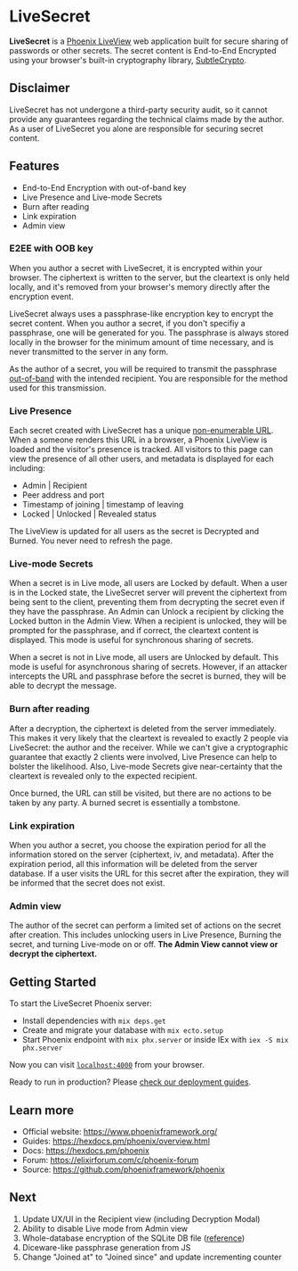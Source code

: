 # LiveSecret

**LiveSecret** is a [Phoenix LiveView](https://hexdocs.pm/phoenix_live_view/Phoenix.LiveView.html)
web application built for secure sharing of passwords or other secrets.
The secret content is End-to-End Encrypted using your browser's built-in cryptography
library, [SubtleCrypto](https://developer.mozilla.org/en-US/docs/Web/API/SubtleCrypto).

## Disclaimer
LiveSecret has not undergone a third-party security audit, so it cannot provide
any guarantees regarding the technical claims made by the author. As a user
of LiveSecret you alone are responsible for securing secret content.

## Features
* End-to-End Encryption with out-of-band key
* Live Presence and Live-mode Secrets
* Burn after reading
* Link expiration
* Admin view

### E2EE with OOB key
When you author a secret with LiveSecret, it is encrypted within your browser. The ciphertext
is written to the server, but the cleartext is only held locally, and it's removed from your
browser's memory directly after the encryption event.

LiveSecret always uses a passphrase-like encryption key to encrypt the secret content. When you
author a secret, if you don't specifiy a passphrase, one will be generated for you. The passphrase
is always stored locally in the browser for the minimum amount of time necessary, and is never
transmitted to the server in any form.

As the author of a secret, you will be required to transmit the passphrase [out-of-band](https://en.wikipedia.org/wiki/Out-of-band_data) with the
intended recipient. You are responsible for the method used for this transmission.

### Live Presence
Each secret created with LiveSecret has a unique [non-enumerable URL](https://en.wikipedia.org/wiki/Network_enumeration).
When a someone renders this
URL in a browser, a Phoenix LiveView is loaded and the visitor's presence is tracked. All visitors
to this page can view the presence of all other users, and metadata is displayed for each including:

* Admin | Recipient
* Peer address and port
* Timestamp of joining | timestamp of leaving
* Locked | Unlocked | Revealed status

The LiveView is updated for all users as the secret is Decrypted and Burned. You never need to refresh
the page.

### Live-mode Secrets
When a secret is in Live mode, all users are Locked by default. When a user is in the Locked state,
the LiveSecret server will prevent the ciphertext from being sent to the client, preventing them from decrypting
the secret even if they have the passphrase. An Admin can Unlock a recipient by clicking the Locked
button in the Admin View. When a recipient is unlocked, they will be prompted for the passphrase, and if correct,
the cleartext content is displayed. This mode is useful for synchronous sharing of secrets.

When a secret is not in Live mode, all users are Unlocked by default. This mode is useful for asynchronous
sharing of secrets. However, if an attacker intercepts the URL and passphrase before the secret is burned,
they will be able to decrypt the message.

### Burn after reading
After a decryption, the ciphertext is deleted from the server immediately. This makes it very
likely that the cleartext is revealed to exactly 2 people via LiveSecret: the author and the
receiver. While we can't give a cryptographic guarantee that exactly 2 clients were involved,
Live Presence can help to bolster the likelihood. Also, Live-mode Secrets give near-certainty that
the cleartext is revealed only to the expected recipient.

Once burned, the URL can still be visited, but there are no actions to be taken by any party. A
burned secret is essentially a tombstone.

### Link expiration
When you author a secret, you choose the expiration period for all the information stored on the
server (ciphertext, iv, and metadata). After the expiration period, all this information will be
deleted from the server database. If a user visits the URL for this secret after the expiration,
they will be informed that the secret does not exist.

### Admin view
The author of the secret can perform a limited set of actions on the secret after creation. This
includes unlocking users in Live Presence, Burning the secret, and turning Live-mode on or off.
**The Admin View cannot view or decrypt the ciphertext.**

## Getting Started

To start the LiveSecret Phoenix server:

  * Install dependencies with `mix deps.get`
  * Create and migrate your database with `mix ecto.setup`
  * Start Phoenix endpoint with `mix phx.server` or inside IEx with `iex -S mix phx.server`

Now you can visit [`localhost:4000`](http://localhost:4000) from your browser.

Ready to run in production? Please [check our deployment guides](https://hexdocs.pm/phoenix/deployment.html).

## Learn more

  * Official website: https://www.phoenixframework.org/
  * Guides: https://hexdocs.pm/phoenix/overview.html
  * Docs: https://hexdocs.pm/phoenix
  * Forum: https://elixirforum.com/c/phoenix-forum
  * Source: https://github.com/phoenixframework/phoenix

## Next
1. Update UX/UI in the Recipient view (including Decryption Modal)
2. Ability to disable Live mode from Admin view
3. Whole-database encryption of the SQLite DB file ([reference](https://cone.codes/posts/encrypted-sqlite-with-ecto/))
4. Diceware-like passphrase generation from JS
5. Change "Joined at" to "Joined since" and update incrementing counter